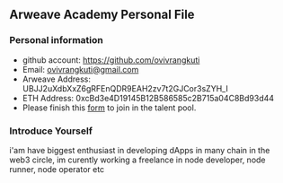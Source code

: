 ## Arweave Academy Personal File

### Personal information

- github account: https://github.com/ovivrangkuti
- Email: ovivrangkuti@gmail.com
- Arweave Address: UBJJ2uXdbXxZ6gRFEnQDR9EAH2zv7t2GJCor3sZYH_I
- ETH Address: 0xcBd3e4D19145B12B586585c2B715a04C8Bd93d44
- Please finish this [form](https://docs.google.com/forms/d/e/1FAIpQLSfWA5fIIcBgmRppm3jNz5vmf9Mai_QMVil-2pO4r7YKn_Zhtw/viewform?usp=sf_link) to join in the talent pool.

### Introduce Yourself
 i'am have biggest enthusiast in developing dApps in many chain in the web3 circle, im curently working a freelance in node developer, node runner, node operator etc
